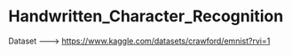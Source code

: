 # Handwritten_Character_Recognition


Dataset ---> https://www.kaggle.com/datasets/crawford/emnist?rvi=1